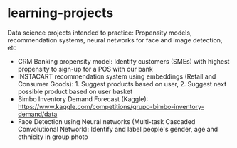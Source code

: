 # learning-projects
Data science projects intended to practice: Propensity models, recommendation systems, neural networks for face and image detection, etc

- CRM Banking propensity model: Identify customers (SMEs) with highest propensity to sign-up for a POS with our bank
- INSTACART recommendation system using embeddings (Retail and Consumer Goods): 1. Suggest products based on user, 2. Suggest next possible product based on user basket
- Bimbo Inventory Demand Forecast (Kaggle): https://www.kaggle.com/competitions/grupo-bimbo-inventory-demand/data
- Face Detection using Neural networks (Multi-task Cascaded Convolutional Network): Identify and label people's gender, age and ethnicity in group photo
